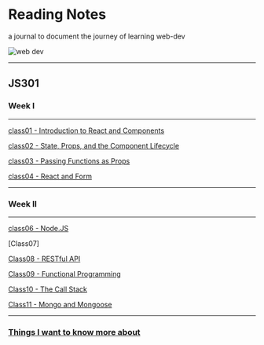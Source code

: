 # Reading Notes

a journal to document the journey of learning web-dev

![web dev](https://cdn.dribbble.com/users/2069402/screenshots/5574718/gif-4mb.gif)

---

## JS301

### Week I

---
[class01 - Introduction to React and Components](./301/class01.md)

[class02 - State, Props, and the Component Lifecycle](./301/class02.md)

[class03 - Passing Functions as Props](./301/class03.md)

[class04 - React and Form](./301/class04.md)

---

### Week II

---
[class06 - Node.JS](./301/class06.md)

[Class07]

[Class08 - RESTful API](./301/class08.md)

[Class09 - Functional Programming](./301/class09.md)

[Class10 - The Call Stack](./301/class10.md)

[Class11 - Mongo and Mongoose](./301/class11.md)

---

### [Things I want to know more about](./misc.md)

